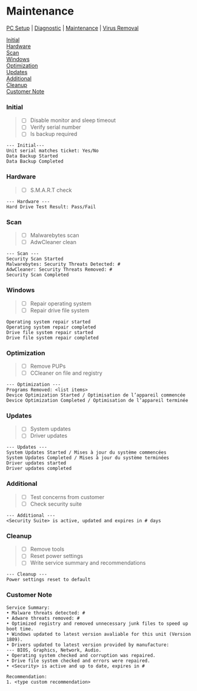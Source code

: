 # Maintenance

[PC Setup](https://github.com/justinchapdelaine/IT-Resources/blob/master/Documentation/Checklist/PC-Setup.md#pc-setup) | 
[Diagnostic](https://github.com/justinchapdelaine/IT-Resources/blob/master/Documentation/Checklist/PC-Diagnostic.md#pc-diagnostic) | 
[Maintenance](https://github.com/justinchapdelaine/IT-Resources/blob/master/Documentation/Checklist/PC-Maintenance.md#maintenance) | 
[Virus Removal](https://github.com/justinchapdelaine/IT-Resources/blob/master/Documentation/Checklist/PC-Virus-Removal.md#virus-removal) 

[Initial](#initial) <br>
[Hardware](#hardware) <br>
[Scan](#scan) <br>
[Windows](#windows) <br>
[Optimization](#optimization) <br>
[Updates](#updates) <br>
[Additional](#additional) <br>
[Cleanup](#cleanup)<br>
[Customer Note](#customer-note) <br>

### Initial
> - [ ] Disable monitor and sleep timeout
> - [ ] Verify serial number 
> - [ ] Is backup required

```
--- Initial---
Unit serial matches ticket: Yes/No
Data Backup Started
Data Backup Completed
```

### Hardware
> - [ ] S.M.A.R.T check

```
--- Hardware ---
Hard Drive Test Result: Pass/Fail
```

### Scan
> - [ ] Malwarebytes scan
> - [ ] AdwCleaner clean

```
--- Scan ---
Security Scan Started
Malwarebytes: Security Threats Detected: #
AdwCleaner: Security Threats Removed: #
Security Scan Completed
```

### Windows
> - [ ] Repair operating system
> - [ ] Repair drive file system

```
Operating system repair started
Operating system repair completed
Drive file system repair started
Drive file system repair completed
```

### Optimization
> - [ ] Remove PUPs
> - [ ] CCleaner on file and registry

```
--- Optimization ---
Programs Removed: <list items>
Device Optimization Started / Optimisation de l’appareil commencée
Device Optimization Completed / Optimisation de l’appareil terminée
```

### Updates
> - [ ] System updates
> - [ ] Driver updates

```
--- Updates ---
System Updates Started / Mises à jour du système commencées
System Updates Completed / Mises à jour du système terminées
Driver updates started
Driver updates completed
```

### Additional
> - [ ] Test concerns from customer
> - [ ] Check security suite

```
--- Additional ---
<Security Suite> is active, updated and expires in # days
```

### Cleanup
> - [ ] Remove tools
> - [ ] Reset power settings
> - [ ] Write service summary and recommendations

```
--- Cleanup ---
Power settings reset to default
```

### Customer Note
```
Service Summary:
• Malware threats detected: #
• Adware threats removed: #
• Optimized registry and removed unnecessary junk files to speed up boot time.
• Windows updated to latest version avaliable for this unit (Version 1809).
• Drivers updated to latest version provided by manufacture:
--- BIOS, Graphics, Network, Audio.
• Operating system checked and corruption was repaired.
• Drive file system checked and errors were repaired.
• <Security> is active and up to date, expires in #

Recommendation:
1. <type custom recommendation>
```
